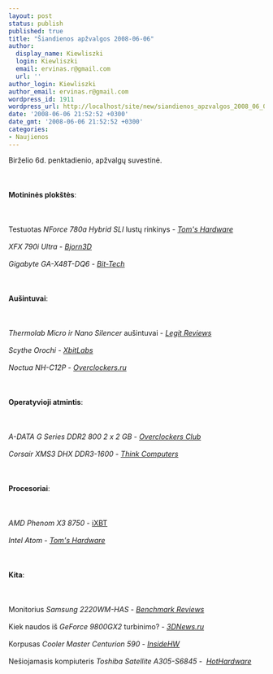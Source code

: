 ```yaml
---
layout: post
status: publish
published: true
title: "Šiandienos apžvalgos 2008-06-06"
author:
  display_name: Kiewliszki
  login: Kiewliszki
  email: ervinas.r@gmail.com
  url: ''
author_login: Kiewliszki
author_email: ervinas.r@gmail.com
wordpress_id: 1911
wordpress_url: http://localhost/site/new/siandienos_apzvalgos_2008_06_06/
date: '2008-06-06 21:52:52 +0300'
date_gmt: '2008-06-06 21:52:52 +0300'
categories:
- Naujienos
---
```

<p>Birželio 6d. penktadienio, apžvalgų suvestinė.<br />
<br><br />
<br><b>Motininės plokštės</b>:<br />
<br><br />
<br>Testuotas <i>NForce 780a Hybrid SLI</i> lustų rinkinys - <a class="ns" href="http://www.tomshardware.com/reviews/nvidia-hybrid-sli,1924.html"><i>Tom's Hardware</i></a><br />
<br><i>XFX 790i Ultra</i> - <a class="ns" href="http://www.bjorn3d.com/read.php?cID=1279"><i>Bjorn3D</i></a><br />
<br><i>Gigabyte GA-X48T-DQ6</i> - <a class="ns" href="http://www.bit-tech.net/hardware/2008/05/07/gigabyte-ga-x48t-dq6-motherboard/1"><i>Bit-Tech</i></a><br />
<br><br />
<br><b>Aušintuvai</b>:<br />
<br><br />
<br><i>Thermolab Micro ir Nano Silencer</i> aušintuvai - <a class="ns" href="http://www.legitreviews.com/article/722/1/"><i>Legit Reviews</i></a> <br />
<br><i>Scythe Orochi</i> - <a class="ns" href="http://www.xbitlabs.com/articles/coolers/display/scythe-orochi.html"><i>XbitLabs</i></a> <br />
<br><i>Noctua NH-C12P</i> - <a class="ns" href="http://www.overclockers.ru/lab/29402.shtml"><i>Overclockers.ru</i></a><br />
<br><br />
<br><b>Operatyvioji atmintis</b>:<br />
<br><br />
<br><i>A-DATA G Series DDR2 800 2 x 2 GB</i> - <a class="ns" href="http://www.overclockersclub.com/reviews/adata_gseries/"><i>Overclockers Club</i></a> <br />
<br><i>Corsair XMS3 DHX DDR3-1600</i> - <a class="ns" href="http://www.thinkcomputers.org/index.php?x=reviews&amp;id=776"><i>Think Computers</i></a><br />
<br><br />
<br><b>Procesoriai</b>:<br />
<br><br />
<br><i>AMD Phenom X3 8750</i> - <a class="ns" href="http://www.ixbt.com/cpu/amd-phenom-x3-8750.shtml">iXBT</a> <br />
<br><i>Intel Atom</i> - <a class="ns" href="http://www.tomshardware.com/reviews/intel-atom-cpu,1947.html"><i>Tom's Hardware</i></a><br />
<br><br />
<br><b>Kita</b>:<br />
<br><br />
<br>Monitorius <i>Samsung 2220WM-HAS</i> - <a class="ns" href="http://benchmarkreviews.com/index.php?option=com_content&amp;task=view&amp;id=184&amp;Itemid=68"><i>Benchmark Reviews</i></a> <br />
<br>Kiek naudos iš <i>GeForce 9800GX2</i> turbinimo? - <a class="ns" href="http://www.3dnews.ru/video/geforce_9800gx2_overclockers_gain/"><i>3DNews.ru</i></a> <br />
<br>Korpusas <i>Cooler Master Centurion 590</i> - <a class="ns" href="http://www.insidehw.com/Reviews/Cases/Cooler-Master-Centurion-590.html"><i>InsideHW</i></a><br />
<br>Nešiojamasis kompiuteris <i>Toshiba Satellite A305-S6845</i> -  <a class="ns" href="http://www.hothardware.com/Articles/Toshiba_Satellite_A305S845_Notebook/"><i>HotHardware</i></a><br />
<br><br />
<br><br />
<br></p>
